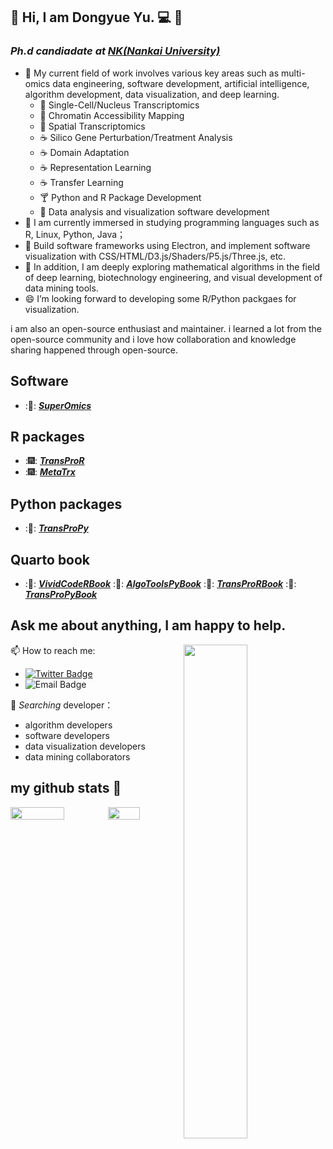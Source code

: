 ## :man: Hi, I am Dongyue Yu. :computer: 👋

### *Ph.d candiadate at* <a href="https://en.nankai.edu.cn/">***NK(Nankai University)***</a> 

- 🔭 My current field of work involves various key areas such as multi-omics data engineering, software development, artificial intelligence, algorithm development, data visualization, and deep learning.
  - 🍵 Single-Cell/Nucleus Transcriptomics
  - 🍵 Chromatin Accessibility Mapping 
  - 🍵 Spatial Transcriptomics
  - ☕ Silico Gene Perturbation/Treatment Analysis
  - ☕ Domain Adaptation
  - ☕ Representation Learning
  - ☕ Transfer Learning
  - 🍸 Python and R Package Development
  - 🍹 Data analysis and visualization software development
- 🌱 I am currently immersed in studying programming languages such as R, Linux, Python, Java；
- 🌱 Build software frameworks using Electron, and implement software visualization with CSS/HTML/D3.js/Shaders/P5.js/Three.js, etc.
- 🌱 In addition, I am deeply exploring mathematical algorithms in the field of deep learning, biotechnology engineering, and visual development of data mining tools.
- 😄 I’m looking forward to developing some R/Python packgaes for visualization.

i am also an open-source enthusiast and maintainer. i learned a lot from the open-source community and i love how collaboration and knowledge sharing happened through open-source.

## Software 

- :🎉: <a href="https://github.com/SSSYDYSSS/SuperOmics">***SuperOmics***</a>

## R packages

- :🎆: <a href="https://github.com/SSSYDYSSS/TransProR">***TransProR***</a>
- :🎆: <a href="https://github.com/SSSYDYSSS/MetaTrx">***MetaTrx***</a>

## Python packages

- :🎇: <a href="https://github.com/SSSYDYSSS/TransProPy">***TransProPy***</a>

## Quarto book

- :📔: <a href="https://github.com/SSSYDYSSS/VividCodeRBook">***VividCodeRBook***</a>
:📔: <a href="https://github.com/SSSYDYSSS/AlgoToolsPyBook">***AlgoToolsPyBook***</a>
:📔: <a href="https://github.com/SSSYDYSSS/TransProRBook">***TransProRBook***</a>
:📔: <a href="https://github.com/SSSYDYSSS/TransProPyBook">***TransProPyBook***</a>


<div>
  
  ## Ask me about anything, I am happy to help.

  <img src="https://github.com/abhisheknaiidu/abhisheknaiidu/blob/master/code.gif?raw=true" align="right" width="45%" />
  
  📫 How to reach me:
  - [![Twitter Badge](https://img.shields.io/badge/-twitter-042198?style=flat-square&logo=Twitter&logoColor=white)](https://twitter.com/Dongyue_Yu)
  - ![Email Badge](https://img.shields.io/badge/Email-yudongyue%40mail.nankai.edu.cn-e5a331?style=flat-square&logo=microsoft-outlook&logoColor=ffffff)

  👯 _Searching_ developer：
  - algorithm developers
  - software developers
  - data visualization developers
  - data mining collaborators
</div>


## my github stats 👋

<div style="display: flex; justify-content: space-between;">
  <img src="https://github-readme-stats.vercel.app/api?username=SSSYDYSSS&show_icons=true&theme=tokyonight" style="width: 56%; height: auto; object-fit: contain;" />
  <img src="https://github-readme-stats.vercel.app/api/top-langs/?username=SSSYDYSSS&layout=compact&theme=tokyonight" style="width: 43%; height: auto; object-fit: contain;" />
</div>

<!--
**SSSYDYSSS/SSSYDYSSS** is a ✨ _special_ ✨ repository because its `README.md` (this file) appears on your GitHub profile.

Here are some ideas to get you started:

- 🔭 I’m currently working on ...
- 🌱 I’m currently learning ...
- 👯 I’m looking to collaborate on ...
- 🤔 I’m looking for help with ...
- 💬 Ask me about ...
- 📫 How to reach me: ...
- 😄 Pronouns: ...
- ⚡ Fun fact: ...
- 🍁 🍃 🍂 🐾 ☘️ 🍀 🌴 🌵 🎍 
- 🍎 🍏 🍊 🍋 🍒 🍇 🍉 🥥 🥑 🍓 🍑 🥕 🍈 🥒 🍌 🥝 🍐 🍍 🍠 🍆 🧅 🌰 🍅 🥦 🥬 🌽
- ☕ 🍵 🍶 🍺 🍻 🍸 🍹 🍷 🍙 🍘 🍪 
- 🎉 🎊
-->





